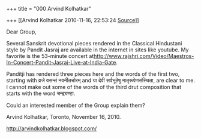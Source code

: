 +++
title = "000 Arvind Kolhatkar"

+++
[[Arvind Kolhatkar	2010-11-16, 22:53:24 [Source](https://groups.google.com/g/samskrita/c/NGcWbhUBDvE)]]



Dear Group,

  

Several Sanskrit devotional pieces rendered in the Classical Hindustani style by Pandit Jasraj are available in the internet in sites like youtube. My favorite is the 53-minute concert at<http://www.rajshri.com/Video/Maestros-In-Concert-Pandit-Jasraj-Live-at-India-Gate>.

  

Panditji has rendered three pieces here and the words of the first two, starting with व्रजे वसन्तं नवनीतचोरम् and या देवी सर्वभूतेषु मातृरूपेणसंस्थिता, are clear to me. I cannot make out some of the words of the third drut composition that starts with the word
चन्द्रघण्टा.

  

Could an interested member of the Group explain them?

  

Arvind Kolhatkar, Toronto, November 16, 2010.

<http://arvindkolhatkar.blogspot.com/>

  

  

